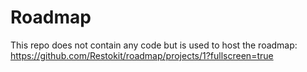 # Roadmap

This repo does not contain any code but is used to host the roadmap: https://github.com/Restokit/roadmap/projects/1?fullscreen=true
